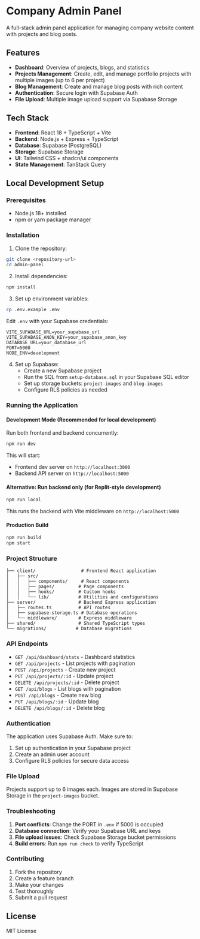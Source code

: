 # Company Admin Panel

A full-stack admin panel application for managing company website content with projects and blog posts.

## Features

- **Dashboard**: Overview of projects, blogs, and statistics
- **Projects Management**: Create, edit, and manage portfolio projects with multiple images (up to 6 per project)
- **Blog Management**: Create and manage blog posts with rich content
- **Authentication**: Secure login with Supabase Auth
- **File Upload**: Multiple image upload support via Supabase Storage

## Tech Stack

- **Frontend**: React 18 + TypeScript + Vite
- **Backend**: Node.js + Express + TypeScript
- **Database**: Supabase (PostgreSQL)
- **Storage**: Supabase Storage
- **UI**: Tailwind CSS + shadcn/ui components
- **State Management**: TanStack Query

## Local Development Setup

### Prerequisites

- Node.js 18+ installed
- npm or yarn package manager

### Installation

1. Clone the repository:
```bash
git clone <repository-url>
cd admin-panel
```

2. Install dependencies:
```bash
npm install
```

3. Set up environment variables:
```bash
cp .env.example .env
```

Edit `.env` with your Supabase credentials:
```env
VITE_SUPABASE_URL=your_supabase_url
VITE_SUPABASE_ANON_KEY=your_supabase_anon_key
DATABASE_URL=your_database_url
PORT=5000
NODE_ENV=development
```

4. Set up Supabase:
   - Create a new Supabase project
   - Run the SQL from `setup-database.sql` in your Supabase SQL editor
   - Set up storage buckets: `project-images` and `blog-images`
   - Configure RLS policies as needed

### Running the Application

#### Development Mode (Recommended for local development)

Run both frontend and backend concurrently:
```bash
npm run dev
```

This will start:
- Frontend dev server on `http://localhost:3000`
- Backend API server on `http://localhost:5000`

#### Alternative: Run backend only (for Replit-style development)
```bash
npm run local
```

This runs the backend with Vite middleware on `http://localhost:5000`

#### Production Build
```bash
npm run build
npm start
```

### Project Structure

```
├── client/                 # Frontend React application
│   ├── src/
│   │   ├── components/     # React components
│   │   ├── pages/         # Page components
│   │   ├── hooks/         # Custom hooks
│   │   └── lib/           # Utilities and configurations
├── server/                # Backend Express application
│   ├── routes.ts          # API routes
│   ├── supabase-storage.ts # Database operations
│   └── middleware/        # Express middleware
├── shared/                # Shared TypeScript types
└── migrations/           # Database migrations
```

### API Endpoints

- `GET /api/dashboard/stats` - Dashboard statistics
- `GET /api/projects` - List projects with pagination
- `POST /api/projects` - Create new project
- `PUT /api/projects/:id` - Update project
- `DELETE /api/projects/:id` - Delete project
- `GET /api/blogs` - List blogs with pagination
- `POST /api/blogs` - Create new blog
- `PUT /api/blogs/:id` - Update blog
- `DELETE /api/blogs/:id` - Delete blog

### Authentication

The application uses Supabase Auth. Make sure to:
1. Set up authentication in your Supabase project
2. Create an admin user account
3. Configure RLS policies for secure data access

### File Upload

Projects support up to 6 images each. Images are stored in Supabase Storage in the `project-images` bucket.

### Troubleshooting

1. **Port conflicts**: Change the PORT in `.env` if 5000 is occupied
2. **Database connection**: Verify your Supabase URL and keys
3. **File upload issues**: Check Supabase Storage bucket permissions
4. **Build errors**: Run `npm run check` to verify TypeScript

### Contributing

1. Fork the repository
2. Create a feature branch
3. Make your changes
4. Test thoroughly
5. Submit a pull request

## License

MIT License